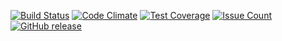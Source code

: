 [![Build Status](https://travis-ci.org/asciidisco/plugin.video.telekom-sport.svg?branch=master)](https://travis-ci.org/asciidisco/plugin.video.telekom-sport)
[![Code Climate](https://codeclimate.com/github/asciidisco/plugin.video.telekom-sport/badges/gpa.svg)](https://codeclimate.com/github/asciidisco/plugin.video.telekom-sport)
[![Test Coverage](https://codeclimate.com/github/asciidisco/plugin.video.telekom-sport/badges/coverage.svg)](https://codeclimate.com/github/asciidisco/plugin.video.telekom-sport/coverage)
[![Issue Count](https://codeclimate.com/github/asciidisco/plugin.video.telekom-sport/badges/issue_count.svg)](https://codeclimate.com/github/asciidisco/plugin.video.telekom-sport)
[![GitHub release](https://img.shields.io/github/release/asciidisco/plugin.video.telekom-sport.svg)](https://github.com/asciidisco/plugin.video.telekom-sport/releases)
